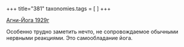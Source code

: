 +++
title="381"
taxonomies.tags = [
]
+++


[Агни-Йога 1929г](/agni/1929)




Особенно трудно заметить нечто, не сопровождаемое обычными нервными реакциями. Это самообладание йога.